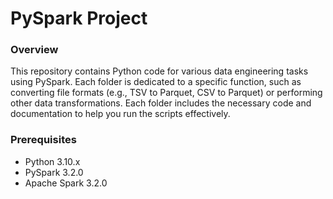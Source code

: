 # PySpark Project

### Overview
This repository contains Python code for various data engineering tasks using PySpark. Each folder is dedicated to a specific function, such as converting file formats (e.g., TSV to Parquet, CSV to Parquet) or performing other data transformations. Each folder includes the necessary code and documentation to help you run the scripts effectively.

### Prerequisites
- Python 3.10.x
- PySpark 3.2.0
- Apache Spark 3.2.0